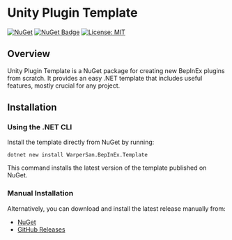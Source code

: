 # Unity Plugin Template

[![NuGet](https://img.shields.io/nuget/v/dev.warpersan.unity-plugin-template.svg)](https://www.nuget.org/packages/WarperSan.BepInEx.Template)
[![NuGet Badge](https://img.shields.io/nuget/dt/dev.warpersan.unity-plugin-template)](https://www.nuget.org/packages/WarperSan.BepInEx.Template)
[![License: MIT](https://img.shields.io/badge/License-MIT-green.svg)](https://raw.githubusercontent.com/WarperSan/unity-plugin-template/master/LICENSE)

## Overview
Unity Plugin Template is a NuGet package for creating new BepInEx plugins from scratch. It provides an easy .NET template that includes useful features, mostly crucial for any project.

## Installation
### Using the .NET CLI

Install the template directly from NuGet by running:
```
dotnet new install WarperSan.BepInEx.Template
```

This command installs the latest version of the template published on NuGet.

### Manual Installation

Alternatively, you can download and install the latest release manually from:
- [NuGet](https://www.nuget.org/packages/WarperSan.BepInEx.Template)
- [GitHub Releases](https://github.com/WarperSan/unity-plugin-template/releases/latest)

